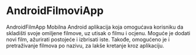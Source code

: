 # AndroidFilmoviApp
AndroidFilmApp Mobilna Android aplikacija koja omogućava korisniku da skladišti svoje omiljene filmove, uz utisak o filmu i ocjenu. Moguće je dodati novi film, ažurirati postojeće i izbrisati iste. Takođe, omogućeno je i pretraživanje filmova po nazivu, za lakše kretanje kroz aplikaciju.
